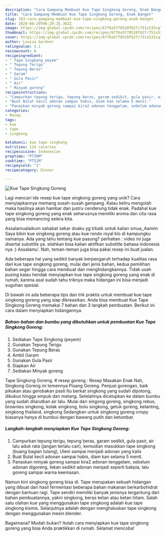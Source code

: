 ```yaml
---
description: "Cara Gampang Membuat Kue Tape Singkong Goreng, Enak Banget"
title: "Cara Gampang Membuat Kue Tape Singkong Goreng, Enak Banget"
slug: 183-cara-gampang-membuat-kue-tape-singkong-goreng-enak-banget
date: 2020-08-29T06:29:35.382Z
image: https://img-global.cpcdn.com/recipes/67f6a5f78520f62f/751x532cq70/kue-tape-singkong-goreng-foto-resep-utama.jpg
thumbnail: https://img-global.cpcdn.com/recipes/67f6a5f78520f62f/751x532cq70/kue-tape-singkong-goreng-foto-resep-utama.jpg
cover: https://img-global.cpcdn.com/recipes/67f6a5f78520f62f/751x532cq70/kue-tape-singkong-goreng-foto-resep-utama.jpg
author: Louisa Gardner
ratingvalue: 3.1
reviewcount: 8
recipeingredient:
- " Tape Singkong peyem"
- " Tepung Terigu"
- " Tepung Beras"
- " Garam"
- " Gula Pasir"
- " Air"
- " Minyak goreng"
recipeinstructions:
- "Campurkan tepung terigu, tepung beras, garam sedikit, gula pasir, air lalu aduk rata (jangan terlalu cair), kemudian masukkan tape singkong (buang bagian tulang), Uleni sampai menjadi adonan yang kalis"
- "Buat Bulat kecil adonan sampai habis, diam kan selama 5 menit."
- "Panaskan minyak goreng sampai kira2 adonan tenggelam, sebelum adonan digoreng, tekan sedikit adonan menjadi seperti bakpia, lalu goreng sampai warna keemasan."
categories:
- Resep
tags:
- kue
- tape
- singkong

katakunci: kue tape singkong 
nutrition: 124 calories
recipecuisine: Indonesian
preptime: "PT30M"
cooktime: "PT52M"
recipeyield: "1"
recipecategory: Dinner

---
```



![Kue Tape Singkong Goreng](https://img-global.cpcdn.com/recipes/67f6a5f78520f62f/751x532cq70/kue-tape-singkong-goreng-foto-resep-utama.jpg)

Lagi mencari ide resep kue tape singkong goreng yang unik? Cara menyiapkannya memang susah-susah gampang. Kalau keliru mengolah maka hasilnya akan hambar dan justru cenderung tidak enak. Padahal kue tape singkong goreng yang enak seharusnya memiliki aroma dan cita rasa yang bisa memancing selera kita.

Assalamualaikum sahabat sekar doaku yg trbaik untuk kalian smua,,Aamiin Saya bikin kue singkong goreng atau kue rondo royal klo di kampungku namanya. Ada yang tahu tentang kue pasung? perhatian : video ini juga disertai substitle ya. silahkan bisa kalian aktifkan substitle bahasa indonesia nya :) Assalamu&#39;. Nah, teman-teman juga bisa pakai resep ini buat jualan.

Ada beberapa hal yang sedikit banyak berpengaruh terhadap kualitas rasa dari kue tape singkong goreng, mulai dari jenis bahan, kedua pemilihan bahan segar hingga cara membuat dan menghidangkannya. Tidak usah pusing kalau hendak menyiapkan kue tape singkong goreng yang enak di rumah, karena asal sudah tahu triknya maka hidangan ini bisa menjadi suguhan spesial.


Di bawah ini ada beberapa tips dan trik praktis untuk membuat kue tape singkong goreng yang siap dikreasikan. Anda bisa membuat Kue Tape Singkong Goreng memakai 7 bahan dan 3 langkah pembuatan. Berikut ini cara dalam menyiapkan hidangannya.

<!--inarticleads1-->

##### Bahan-bahan dan bumbu yang dibutuhkan untuk pembuatan Kue Tape Singkong Goreng:

1. Sediakan  Tape Singkong (peyem)
1. Gunakan  Tepung Terigu
1. Gunakan  Tepung Beras
1. Ambil  Garam
1. Gunakan  Gula Pasir
1. Siapkan  Air
1. Sediakan  Minyak goreng


Tape Singkong Goreng. # resep goreng : Resep Masakan Enak Nah, Singkong Goreng ini temennya Pisang Goreng. Penjual gorengan, baik pikukan atau gerobakan pasti Itu berkat singkong yang sudah dipotong, dikukus hingga empuk dan matang. Setelahnya dicelupkan ke dalam bumbu yang sudah dilarutkan air lalu. Mulai dari singong goreng, singkong rebus, brownies singkong, kolak singkong, bolu singkong, getuk goreng, kelanting, singkong thailand, singkong Sedangkan untuk singkong goreng crispy biasanya hanya di bumbui dengan bawang putih dan ketumbar. 

<!--inarticleads2-->

##### Langkah-langkah menyiapkan Kue Tape Singkong Goreng:

1. Campurkan tepung terigu, tepung beras, garam sedikit, gula pasir, air lalu aduk rata (jangan terlalu cair), kemudian masukkan tape singkong (buang bagian tulang), Uleni sampai menjadi adonan yang kalis
1. Buat Bulat kecil adonan sampai habis, diam kan selama 5 menit.
1. Panaskan minyak goreng sampai kira2 adonan tenggelam, sebelum adonan digoreng, tekan sedikit adonan menjadi seperti bakpia, lalu goreng sampai warna keemasan.


Namun kini singkong goreng bisa di. Tape merupakan sebuah hidangan yang dibuat dari hasil fermentasi beberapa bahan makanan berkarbohidrat dengan bantuan ragi. Tape sendiri memiliki banyak jenisnya tergantung dari bahan pembuatannya, yakni singkong, beras ketan atau ketan hitam. Salah satu olahan kue yang menggunakan tape singkong adalah kue tape singkong kismis. Selanjutnya adalah dengan menghaluskan tape singkong dengan menggunakan mesin blender. 

Bagaimana? Mudah bukan? Itulah cara menyiapkan kue tape singkong goreng yang bisa Anda praktikkan di rumah. Selamat mencoba!
